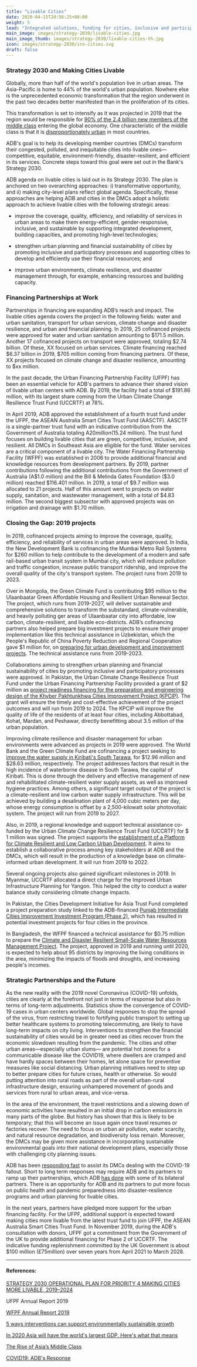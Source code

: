 ```yaml
---
title: "Livable Cities"
date: 2020-04-15T20:56:25+08:00
weight: 5
lead: "Integrated solutions, funding for cities, inclusive and participatory urban planning, climate resilience, and disaster management."
main_image: images/strategy-2030/livable-cities.jpg
main_image_thumb: images/strategy-2030/livable-cities-th.jpg
icon: images/strategy-2030/icn-cities.svg
draft: false
---
```


### Strategy 2030 and Making Cities Livable

Globally, more than half of the world's population live in urban areas. The Asia-Pacific is home to 44% of the world's urban population. Nowhere else is the unprecedented economic transformation that the region underwent in the past two decades better manifested than in the proliferation of its cities.

This transformation is set to intensify as it was projected in 2019 that the region would be responsible for [90% of the 2.4 billion new members of the middle class](https://www.weforum.org/agenda/2019/12/asia-economic-growth/) entering the global economy. One characteristic of the middle class is that it is [disproportionately urban](https://www.adb.org/sites/default/files/publication/27726/special-chapter-03.pdf) in most countries.

ADB's goal is to help its developing member countries (DMCs) transform their congested, polluted, and inequitable cities into livable ones—competitive, equitable, environment-friendly, disaster-resilient, and efficient in its services. Concrete steps toward this goal were set out in the Bank's Strategy 2030.

ADB agenda on livable cities is laid out in its Strategy 2030. The plan is anchored on two overarching approaches: i) transformative opportunity, and ii) making city-level plans reflect global agenda. Specifically, these approaches are helping ADB and cities in the DMCs adopt a holistic approach to achieve livable cities with the following strategic areas:

* improve the coverage, quality, efficiency, and reliability of services in urban areas to make them energy-efficient, gender-responsive, inclusive, and sustainable by supporting integrated development, building capacities, and promoting high-level technologies;

* strengthen urban planning and financial sustainability of cities by promoting inclusive and participatory processes and supporting cities to develop and efficiently use their financial resources; and

* improve urban environments, climate resilience, and disaster management through, for example, enhancing resources and building capacity.

### Financing Partnerships at Work

Partnerships in financing are expanding ADB’s reach and impact. The livable cities agenda covers the project in the following fields: water and urban sanitation, transport for urban services, climate change and disaster resilience, and urban and financial planning. In 2019, 25 cofinanced projects were approved for water and urban sanitation amounting to $171.5 million. Another 17 cofinanced projects on transport were approved, totaling $2.74 billion. Of these, XX focused on urban services. Climate financing reached $6.37 billion in 2019, $705 million coming from financing partners. Of these, XX projects focused on climate change and disaster resilience, amounting to $xx million.

In the past decade, the Urban Financing Partnership Facility (UFPF) has been an essential vehicle for ADB's partners to advance their shared vision of livable urban centers with ADB. By 2019, the facility had a total of $191.86 million, with its largest share coming from the Urban Climate Change Resilience Trust Fund (UCCRTF) at 78%.

In April 2019, ADB approved the establishment of a fourth trust fund under the UFPF, the ASEAN Australia Smart Cities Trust Fund (AASCTF). AASCTF is a single-partner trust fund with an indicative contribution from the Government of Australia totaling A$20 million ($15.24 million). The trust fund focuses on building livable cities that are green, competitive, inclusive, and resilient. All DMCs in Southeast Asia are eligible for the fund. Water services are a critical component of a livable city. The Water Financing Partnership Facility (WFPF) was established in 2006 to provide additional financial and knowledge resources from development partners. By 2019, partner contributions following the additional contributions from the Government of Australia (A$1.0 million) and the Bill & Melinda Gates Foundation ($3.0 million) reached $116.401 million. In 2019, a total of $9.7 million was allocated to 21 projects. Half of this amount went to projects on water supply, sanitation, and wastewater management, with a total of $4.83 million. The second biggest subsector with approved projects was on irrigation and drainage with $1.70 million.

### Closing the Gap: 2019 projects

In 2019, cofinanced projects aiming to improve the coverage, quality, efficiency, and reliability of services in urban areas were approved. In India, the New Development Bank is cofinancing the Mumbai Metro Rail Systems for $260 million to help contribute to the development of a modern and safe rail-based urban transit system in Mumbai city, which will reduce pollution and traffic congestion, increase public transport ridership, and improve the overall quality of the city's transport system. The project runs from 2019 to 2023.

Over in Mongolia, the Green Climate Fund is contributing $95 million to the Ulaanbaatar Green Affordable Housing and Resilient Urban Renewal Sector. The project, which runs from 2019-2027, will deliver sustainable and comprehensive solutions to transform the substandard, climate-vulnerable, and heavily polluting ger areas of Ulaanbaatar city into affordable, low carbon, climate-resilient, and livable eco-districts. ADB’s cofinancing partners also helped prepare big investment projects to ensure their proper implementation like this technical assistance in Uzbekistan, which the People's Republic of China Poverty Reduction and Regional Cooperation gave $1 million for, on [preparing for urban development and improvement projects](https://www.adb.org/projects/52317-001/main#project-pds). The technical assistance runs from 2019-2023.

Collaborations aiming to strengthen urban planning and financial sustainability of cities by promoting inclusive and participatory processes were approved. In Pakistan, the Urban Climate Change Resilience Trust Fund under the Urban Financing Partnership Facility provided a grant of $2 million as [project readiness financing for the preparation and engineering design of the Khyber Pakhtunkhwa Cities Improvement Project (KPCIP)](https://www.adb.org/projects/51036-003/main#project-pds). The grant will ensure the timely and cost-effective achievement of the project outcomes and will run from 2019 to 2024. The KPCIP will improve the quality of life of the residents of at least four cities, including Abbottabad, Kohat, Mardan, and Peshawar, directly benefitting about 3.5 million of the urban population.

Improving climate resilience and disaster management for urban environments were advanced as projects in 2019 were approved. The World Bank and the Green Climate Fund are cofinancing a project seeking to [improve the water supply in Kiribati's South Tarawa](https://www.adb.org/projects/49453-002/main#project-pds), for $12.96 million and $28.63 million, respectively. The project addresses factors that result in the high incidence of waterborne disease in South Tarawa, the capital of Kiribati. This is done through the delivery and effective management of new and rehabilitated climate-resilient water supply assets, as well as improved hygiene practices. Among others, a significant target output of the project is a climate-resilient and low carbon water supply infrastructure. This will be achieved by building a desalination plant of 4,000 cubic meters per day, whose energy consumption is offset by a 2,500-kilowatt solar photovoltaic system. The project will run from 2019 to 2027.

Also, in 2019, a regional knowledge and support technical assistance co-funded by the Urban Climate Change Resilience Trust Fund (UCCRTF) for $ 1 million was signed. The project supports the [establishment of a Platform for Climate Resilient and Low Carbon Urban Development](https://www.adb.org/projects/52304-001/main#project-pds). It aims to establish a collaborative process among key stakeholders at ADB and the DMCs, which will result in the production of a knowledge base on climate-informed urban development. It will run from 2019 to 2022.

Several ongoing projects also gained significant milestones in 2019. In Myanmar, UCCRTF allocated a direct charge for the Improved Urban Infrastructure Planning for Yangon. This helped the city to conduct a water balance study considering climate change impacts.

In Pakistan, the Cities Development Initiative for Asia Trust Fund completed a project preparation study linked to the ADB-financed [Punjab Intermediate Cities Improvement Investment Program (Phase 2)](https://www.adb.org/projects/51215-002/main#project-pds), which has resulted in potential investment projects for four cities in the province.

In Bangladesh, the WFPF financed a technical assistance for $0.75 million to prepare the [Climate and Disaster Resilient Small-Scale Water Resources Management Project](https://www.adb.org/projects/53237-002/main#project-pds). The project, approved in 2019 and running until 2020, is expected to help about 95 districts by improving the living conditions in the area, minimizing the impacts of floods and droughts, and increasing people's incomes.

### Strategic Partnerships and the Future

As the new reality with the 2019 novel Coronavirus (COVID-19) unfolds, cities are clearly at the forefront not just in terms of response but also in terms of long-term adjustments. Statistics show the convergence of COVID-19 cases in urban centers worldwide. Global responses to stop the spread of the virus, from restricting travel to fortifying public transport to setting up better healthcare systems to promoting telecommuting, are likely to have long-term impacts on city living. Interventions to strengthen the financial sustainability of cities would be in greater need as cities recover from the economic slowdown resulting from the pandemic. The cities and other urban areas—especially urban slums— are potential hot zones for a communicable disease like the COVID19, where dwellers are cramped and have hardly spaces between their homes, let alone space for preventive measures like social distancing. Urban planning initiatives need to step up to better prepare cities for future crises, health or otherwise. So would putting attention into rural roads as part of the overall urban-rural infrastructure design, ensuring unhampered movement of goods and services from rural to urban areas, and vice-versa.

In the area of the environment, the travel restrictions and a slowing down of economic activities have resulted in an initial drop in carbon emissions in many parts of the globe. But history has shown that this is likely to be temporary; that this will become an issue again once travel resumes or factories recover. The need to focus on urban air pollution, water scarcity, and natural resource degradation, and biodiversity loss remain. Moreover, the DMCs may be given more assistance in incorporating sustainable environmental goals into their national development plans, especially those with challenging city planning issues.

ADB has been [responding fast](https://www.adb.org/what-we-do/covid19-coronavirus) to assist its DMCs dealing with the COVID-19 fallout. Short to long term responses may require ADB and its partners to ramp up their partnerships, which ADB [has done](https://www.adb.org/news/adb-president-strengthens-collaboration-uk-dfid-its-response-covid-19) with some of its bilateral partners. There is an opportunity for ADB and its partners to put more focus on public health and pandemic preparedness into disaster-resilience programs and urban planning for livable cities.

In the next years, partners have pledged more support for the urban financing facility. For the UFPF, additional support is expected toward making cities more livable from the latest trust fund to join UFPF, the ASEAN Australia Smart Cities Trust Fund. In November 2019, during the ADB's consultation with donors, UFPF got a commitment from the Government of the UK to provide additional financing for Phase 2 of UCCRTF. The indicative funding replenishment committed by the UK Government is about $100 million (£75million) over seven years from April 2021 to March 2028.

---

#### References:

[STRATEGY 2030 OPERATIONAL PLAN FOR PRIORITY 4 MAKING CITIES MORE LIVABLE, 2019–2024](https://www.adb.org/sites/default/files/institutional-document/495966/strategy-2030-op4-livable-cities.pdf)

UFPF Annual Report 2019

[WFPF Annual Report 2019](https://www.adb.org/sites/default/files/institutional-document/569526/wfpf-annual-report-2019.pdf)

[5 ways interventions can support environmentally sustainable growth](http://evaluation-lessons.org/5-ways-interventions-can-support-environmentally-sustainable-growth)

[In 2020 Asia will have the world's largest GDP. Here's what that means](https://www.weforum.org/agenda/2019/12/asia-economic-growth/)

[The Rise of Asia’s Middle Class](https://www.adb.org/sites/default/files/publication/27726/special-chapter-03.pdf)

[COVID19: ADB's Response](https://www.adb.org/what-we-do/covid19-coronavirus)